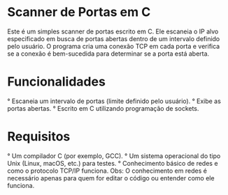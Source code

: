 # Scanner de Portas em C

Este é um simples scanner de portas escrito em C. Ele escaneia o IP alvo especificado em busca de portas abertas dentro de um intervalo definido pelo usuário. O programa cria uma conexão TCP em cada porta e verifica se a conexão é bem-sucedida para determinar se a porta está aberta.

# Funcionalidades
° Escaneia um intervalo de portas (limite definido pelo usuário).
° Exibe as portas abertas.
° Escrito em C utilizando programação de sockets.

# Requisitos
° Um compilador C (por exemplo, GCC).
° Um sistema operacional do tipo Unix (Linux, macOS, etc.) para testes.
° Conhecimento básico de redes e como o protocolo TCP/IP funciona.
Obs: O conhecimento em redes é necessário apenas para quem for editar o código ou entender como ele funciona.

